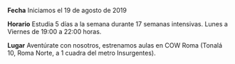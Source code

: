 __Fecha__
Iniciamos el 19 de agosto de 2019
<!-- Finalizamos el 21 de Diciembre de 2019 -->

__Horario__
Estudia 5 días a la semana durante 17 semanas intensivas. Lunes a Viernes de 19:00 a 22:00 horas.

__Lugar__
Aventúrate con nosotros, estrenamos aulas en COW Roma (Tonalá 10, Roma Norte, a 1 cuadra del metro Insurgentes).
